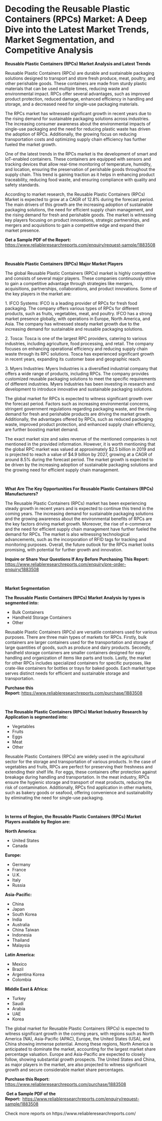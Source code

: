 <p><h1>Decoding the Reusable Plastic Containers (RPCs) Market: A Deep Dive into the Latest Market Trends, Market Segmentation, and Competitive Analysis</h1></p><p><strong>Reusable Plastic Containers (RPCs) Market Analysis and Latest Trends</strong></p>
<p><p>Reusable Plastic Containers (RPCs) are durable and sustainable packaging solutions designed to transport and store fresh produce, meat, poultry, and other perishable goods. These containers are made from sturdy plastic materials that can be used multiple times, reducing waste and environmental impact. RPCs offer several advantages, such as improved product protection, reduced damage, enhanced efficiency in handling and storage, and a decreased need for single-use packaging materials.</p><p>The RPCs market has witnessed significant growth in recent years due to the rising demand for sustainable packaging solutions across industries. The increasing consumer awareness about the environmental impacts of single-use packaging and the need for reducing plastic waste has driven the adoption of RPCs. Additionally, the growing focus on reducing transportation costs and optimizing supply chain efficiency has further fueled the market growth.</p><p>One of the latest trends in the RPCs market is the development of smart and IoT-enabled containers. These containers are equipped with sensors and tracking devices that allow real-time monitoring of temperature, humidity, and location, ensuring the preservation of perishable goods throughout the supply chain. This trend is gaining traction as it helps in enhancing product traceability, reducing food waste, and ensuring compliance with quality and safety standards.</p><p>According to market research, the Reusable Plastic Containers (RPCs) Market is expected to grow at a CAGR of 12.8% during the forecast period. The main drivers of this growth are the increasing adoption of sustainable packaging solutions, the need for efficient supply chain management, and the rising demand for fresh and perishable goods. The market is witnessing key players focusing on product innovations, strategic partnerships, and mergers and acquisitions to gain a competitive edge and expand their market presence.</p></p>
<p><strong>Get a Sample PDF of the Report:&nbsp;</strong> <a href="https://www.reliableresearchreports.com/enquiry/request-sample/1883508">https://www.reliableresearchreports.com/enquiry/request-sample/1883508</a></p>
<p>&nbsp;</p>
<p><strong>Reusable Plastic Containers (RPCs) Major Market Players</strong></p>
<p><p>The global Reusable Plastic Containers (RPCs) market is highly competitive and consists of several major players. These companies continuously strive to gain a competitive advantage through strategies like mergers, acquisitions, partnerships, collaborations, and product innovations. Some of the key players in the market are:</p><p>1. IFCO Systems: IFCO is a leading provider of RPCs for fresh food packaging. The company offers various types of RPCs for different products, such as fruits, vegetables, meat, and poultry. IFCO has a strong market presence globally, with operations in Europe, North America, and Asia. The company has witnessed steady market growth due to the increasing demand for sustainable and reusable packaging solutions. </p><p>2. Tosca: Tosca is one of the largest RPC providers, catering to various industries, including agriculture, food processing, and retail. The company focuses on enhancing operational efficiency and reducing supply chain waste through its RPC solutions. Tosca has experienced significant growth in recent years, expanding its customer base and geographic reach.</p><p>3. Myers Industries: Myers Industries is a diversified industrial company that offers a wide range of products, including RPCs. The company provides customized reusable packaging solutions to meet the specific requirements of different industries. Myers Industries has been investing in research and development to introduce innovative and sustainable packaging solutions.</p><p>The global market for RPCs is expected to witness significant growth over the forecast period. Factors such as increasing environmental concerns, stringent government regulations regarding packaging waste, and the rising demand for fresh and perishable products are driving the market growth. Additionally, the advantages offered by RPCs, such as reduced packaging waste, improved product protection, and enhanced supply chain efficiency, are further boosting market demand.</p><p>The exact market size and sales revenue of the mentioned companies is not mentioned in the provided information. However, it is worth mentioning that the global RPC market was valued at approximately $2.5 billion in 2019 and is projected to reach a value of $4.9 billion by 2027, growing at a CAGR of around 8.5% during the forecast period. The market growth is expected to be driven by the increasing adoption of sustainable packaging solutions and the growing need for efficient supply chain management.</p></p>
<p>&nbsp;</p>
<p><strong>What Are The Key Opportunities For Reusable Plastic Containers (RPCs) Manufacturers?</strong></p>
<p><p>The Reusable Plastic Containers (RPCs) market has been experiencing steady growth in recent years and is expected to continue this trend in the coming years. The increasing demand for sustainable packaging solutions and the growing awareness about the environmental benefits of RPCs are the key factors driving market growth. Moreover, the rise of e-commerce and the need for efficient supply chain management have further fueled the demand for RPCs. The market is also witnessing technological advancements, such as the incorporation of RFID tags for tracking and monitoring purposes. Overall, the future outlook for the RPCs market looks promising, with potential for further growth and innovation.</p></p>
<p><strong>Inquire or Share Your Questions If Any Before Purchasing This Report:</strong> <a href="https://www.reliableresearchreports.com/enquiry/pre-order-enquiry/1883508">https://www.reliableresearchreports.com/enquiry/pre-order-enquiry/1883508</a></p>
<p>&nbsp;</p>
<p><strong>Market Segmentation</strong></p>
<p><strong>The Reusable Plastic Containers (RPCs) Market Analysis by types is segmented into:</strong></p>
<p><ul><li>Bulk Containers</li><li>Handheld Storage Containers</li><li>Other</li></ul></p>
<p><p>Reusable Plastic Containers (RPCs) are versatile containers used for various purposes. There are three main types of markets for RPCs. Firstly, bulk containers are larger containers used for the transportation and storage of large quantities of goods, such as produce and dairy products. Secondly, handheld storage containers are smaller containers designed for easy handling and organization of items like parts and tools. Lastly, the market for other RPCs includes specialized containers for specific purposes, like crate-like containers for bottles or trays for baked goods. Each market type serves distinct needs for efficient and sustainable storage and transportation.</p></p>
<p><strong>Purchase this Report:&nbsp;</strong><a href="https://www.reliableresearchreports.com/purchase/1883508">https://www.reliableresearchreports.com/purchase/1883508</a></p>
<p>&nbsp;</p>
<p><strong>The Reusable Plastic Containers (RPCs) Market Industry Research by Application is segmented into:</strong></p>
<p><ul><li>Vegetables</li><li>Fruits</li><li>Eggs</li><li>Meat</li><li>Other</li></ul></p>
<p><p>Reusable Plastic Containers (RPCs) are widely used in the agricultural sector for the storage and transportation of various products. In the case of vegetables and fruits, RPCs are perfect for preserving their freshness and extending their shelf life. For eggs, these containers offer protection against breakage during handling and transportation. In the meat industry, RPCs ensure the hygienic storage and transport of meat products, reducing the risk of contamination. Additionally, RPCs find application in other markets, such as bakery goods or seafood, offering convenience and sustainability by eliminating the need for single-use packaging.</p></p>
<p>&nbsp;</p>
<p><strong>In terms of Region, the Reusable Plastic Containers (RPCs) Market Players available by Region are:</strong></p>
<p>
    <p> <strong> North America: </strong>
        <ul>
            <li>United States</li>
            <li>Canada</li>
        </ul>
        </p> 
    <p> <strong> Europe: </strong>
        <ul>
            <li>Germany</li>
            <li>France</li>
            <li>U.K.</li>
            <li>Italy</li>
            <li>Russia</li>
        </ul>
        </p> 
    <p> <strong> Asia-Pacific: </strong>
        <ul>
            <li>China</li>
            <li>Japan</li>
            <li>South Korea</li>
            <li>India</li>
            <li>Australia</li>
            <li>China Taiwan</li>
            <li>Indonesia</li>
            <li>Thailand</li>
            <li>Malaysia</li>
        </ul>
        </p> 
    <p> <strong> Latin America: </strong>
        <ul>
            <li>Mexico</li>
            <li>Brazil</li>
            <li>Argentina Korea</li>
            <li>Colombia</li>
        </ul>
        </p> 
    <p> <strong> Middle East & Africa: </strong>
        <ul>
            <li>Turkey</li>
            <li>Saudi</li>
            <li>Arabia</li>
            <li>UAE</li>
            <li>Korea</li>
        </ul>
    </p>
    </p>
<p><p>The global market for Reusable Plastic Containers (RPCs) is expected to witness significant growth in the coming years, with regions such as North America (NA), Asia-Pacific (APAC), Europe, the United States (USA), and China showing immense potential. Among these regions, North America is anticipated to dominate the market, accounting for the largest market share percentage valuation. Europe and Asia-Pacific are expected to closely follow, showing substantial growth prospects. The United States and China, as major players in the market, are also projected to witness significant growth and secure considerable market share percentages.</p></p>
<p><strong>Purchase this Report: </strong><a href="https://www.reliableresearchreports.com/purchase/1883508">https://www.reliableresearchreports.com/purchase/1883508</a></p>
<p>&nbsp;<strong>Get a Sample PDF of the Report:&nbsp;&nbsp;</strong><a href="https://www.reliableresearchreports.com/enquiry/request-sample/1883508">https://www.reliableresearchreports.com/enquiry/request-sample/1883508</a></p>
<p><strong></strong></p>
<p>Check more reports on https://www.reliableresearchreports.com/</p>